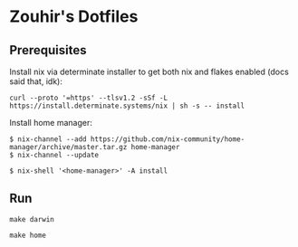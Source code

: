 # Zouhir's Dotfiles

## Prerequisites

Install nix via determinate installer to get both nix and flakes enabled (docs said that, idk):

```shell
curl --proto '=https' --tlsv1.2 -sSf -L https://install.determinate.systems/nix | sh -s -- install
```

Install home manager:

```shell
$ nix-channel --add https://github.com/nix-community/home-manager/archive/master.tar.gz home-manager
$ nix-channel --update

$ nix-shell '<home-manager>' -A install
```

## Run

```shell
make darwin
```

```shell
make home
```

